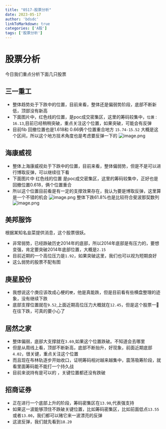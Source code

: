 ```yaml
---
title: "0517-股票分析"
date: 2023-05-17
author: 'bdsdc'
linkToMarkdown: true
categories: ['A股']
tags: ['股票分析']
---
```

# 股票分析
今日我们重点分析下面几只股票

## 三一重工
- 整体趋势处于下跌中的位置，目前来看，整体还是偏弱势阶段，底部不断新低，顶部没有新高
- 下面图片中，红色线的位置，是poc成交密集区，这里的筹码较集中，`位置：16.13`,目前已经稍稍突破，重点关注这个位置，如果突破，可能会有反弹
- 目前fib 回撤位置也是1.618和 0.66俩个位置重合地方  `15.74-15.52` 大概是这个区间，所以这个地方技术角度也是考虑要反弹一下的
![image.png](https://bdsblog.oss-cn-shanghai.aliyuncs.com/blog/20230517204225.png)


## 海康威视
- 整体上海康威视处于下跌中的位置，目前来看，整体偏弱势，但是不是可以进行博取反弹，可以继续往下看
- 下面图片中 红色线的位置 是poc成交密集区，这里的筹码较集中，正好也是回撤位置0.618，俩个位置重合
- 所以这个位置目前看是有一定的支撑效果存在，我认为要是博取反弹，这里算是一个不错的机会
![image.png](https://bdsblog.oss-cn-shanghai.aliyuncs.com/blog/20230517203303.png)
整体下跌61.8%也是比较符合斐波那契数列
![image.png](https://bdsblog.oss-cn-shanghai.aliyuncs.com/blog/20230517203754.png)

## 美邦服饰
根据某知名韭菜提供消息，这个股票很妖。
- 非常弱势，已经跌破历史2014年的底部，所以2014年底部是有压力的，要想变强，肯定要突破2014年底部位置，大概是`2.15`
- 目前近期的一个高位压力是`1.92`，如果突破这里，我们也可以视为短期良好 
- 这么弱势的股票不配有图

## 庚星股份
- 我想说这个庚应该改成心梗的`梗`，他是真能跌，但是目前看有些横盘整理的迹象，没有继续下跌
- 底部支撑位置就在`9.52`,上面近期高位压力大概就在`12.45`，但是这个股票一🥚在往下跌，可真的要小心了 

## 居然之家
- 整体偏弱，底部大支撑就在`3.69`,如果这个位置跌破。不知道会去哪里 
- 但是从周线上看，顶部不断新高，底部不断抬升，好现象，前面近期底部`4.02`，很关键，重点关注这个位置
- 而且现在布林轨逐步开始收口，证明筹码相对越来越集中，震荡吸筹阶段，就看里面筹码能不能打一个持久战
- 目前来说持有是可以的 ，关键位置都还没有跌破

## 招商证券
- 正在进行一个底部上升的阶段，筹码密集区在`13.90`,代表强支持
- 如果这一波能够顶住不跌破关键位置，比如筹码密集区，比如前面低点`13.55`或者`13.00`，我们都可以赌它来一波漂亮的反弹
- 这波反弹，我们就先看到`18.20`
